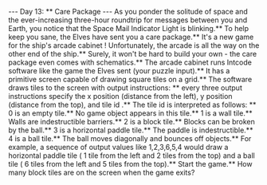 --- Day 13: ** Care Package ---
As you ponder the solitude of space and the ever-increasing three-hour roundtrip for messages between you and Earth, you notice that the Space Mail Indicator Light is blinking.**  To help keep you sane, the Elves have sent you a care package.**
It's a new game for the ship's
arcade cabinet
! Unfortunately, the arcade is
all the way
on the other end of the ship.** Surely, it won't be hard to build your own - the care package even comes with schematics.**
The arcade cabinet runs
Intcode
software like the game the Elves sent (your puzzle input).** It has a primitive screen capable of drawing square
tiles
on a grid.**  The software draws tiles to the screen with output instructions: ** every three output instructions specify the
x
position (distance from the left),
y
position (distance from the top), and
tile id
.** The
tile id
is interpreted as follows: **
0
is an
empty
tile.**  No game object appears in this tile.**
1
is a
wall
tile.**  Walls are indestructible barriers.**
2
is a
block
tile.**  Blocks can be broken by the ball.**
3
is a
horizontal paddle
tile.**  The paddle is indestructible.**
4
is a
ball
tile.**  The ball moves diagonally and bounces off objects.**
For example, a sequence of output values like
1,2,3,6,5,4
would draw a
horizontal paddle
tile (
1
tile from the left and
2
tiles from the top) and a
ball
tile (
6
tiles from the left and
5
tiles from the top).**
Start the game.**
How many block tiles are on the screen when the game exits?
